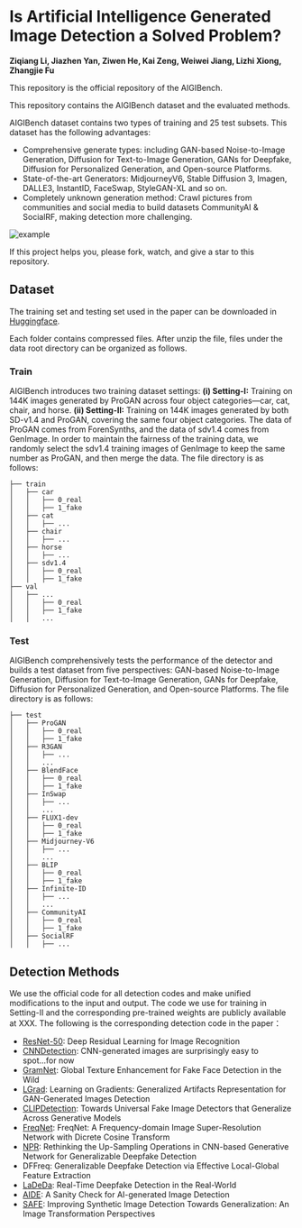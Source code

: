# Is Artificial Intelligence Generated Image Detection a Solved Problem?
**Ziqiang Li, Jiazhen Yan, Ziwen He, Kai Zeng, Weiwei Jiang, Lizhi Xiong, Zhangjie Fu**

This repository is the official repository of the AIGIBench. 

This repository contains the AIGIBench dataset and the evaluated methods.

 AIGIBench dataset contains two types of training and 25 test subsets. This dataset has the following advantages:
- Comprehensive generate types: including GAN-based Noise-to-Image Generation, Diffusion for Text-to-Image Generation, GANs for Deepfake, Diffusion for Personalized Generation, and Open-source Platforms.
- State-of-the-art Generators: MidjourneyV6, Stable Diffusion 3, Imagen, DALLE3, InstantID, FaceSwap, StyleGAN-XL and so on.
- Completely unknown generation method: Crawl pictures from communities and social media to build datasets CommunityAI & SocialRF, making detection more challenging.

![example](https://github.com/user-attachments/assets/36250270-6fc1-4919-8078-1865f80913c0)

If this project helps you, please fork, watch, and give a star to this repository.  

## Dataset
The training set and testing set used in the paper can be downloaded in [Huggingface](https://huggingface.co/datasets/HorizonTEL/AIGIBench).

Each folder contains compressed files. After unzip the file, files under the data root directory can be organized as follows.
### Train
AIGIBench introduces two training dataset settings: **(i) Setting-I:** Training on 144K images generated by ProGAN across four object categories—car, cat, chair, and horse. **(ii) Setting-II:** Training on 144K images generated by both SD-v1.4 and ProGAN, covering the same four object categories. The data of ProGAN comes from ForenSynths, and the data of sdv1.4 comes from GenImage. In order to maintain the fairness of the training data, we randomly select the sdv1.4 training images of GenImage to keep the same number as ProGAN, and then merge the data. The file directory is as follows:

```
├── train
│   ├── car
│   │   ├── 0_real
│   │   ├── 1_fake
│   ├── cat
│   │   ├── ...
│   ├── chair
│   │   ├── ...
│   ├── horse
│   │   ├── ...
│   ├── sdv1.4
│   │   ├── 0_real
│   │   ├── 1_fake
├── val
│   ├── ...
│   │   ├── 0_real
│   │   ├── 1_fake
│   │   ...
```

### Test
AIGIBench comprehensively tests the performance of the detector and builds a test dataset from five perspectives: GAN-based Noise-to-Image Generation, Diffusion for Text-to-Image Generation, GANs for Deepfake, Diffusion for Personalized Generation, and Open-source Platforms. The file directory is as follows:
```
├── test
│   ├── ProGAN
│   │   ├── 0_real
│   │   ├── 1_fake
│   ├── R3GAN
│   │   ├── ...
│   │   ...
│   ├── BlendFace
│   │   ├── 0_real
│   │   ├── 1_fake
│   ├── InSwap
│   │   ├── ...
│   │   ...
│   ├── FLUX1-dev
│   │   ├── 0_real
│   │   ├── 1_fake
│   ├── Midjourney-V6
│   │   ├── ...
│   │   ...
│   ├── BLIP
│   │   ├── 0_real
│   │   ├── 1_fake
│   ├── Infinite-ID
│   │   ├── ...
│   │   ...
│   ├── CommunityAI
│   │   ├── 0_real
│   │   ├── 1_fake
│   ├── SocialRF
│   │   ├── ...
```
## Detection Methods
We use the official code for all detection codes and make unified modifications to the input and output. The code we use for training in Setting-II and the corresponding pre-trained weights are publicly available at XXX. The following is the corresponding detection code in the paper：
- [ResNet-50](https://github.com/huggingface/pytorch-image-models/tree/v0.6.12/timm): Deep Residual Learning for Image Recognition
- [CNNDetection](https://github.com/PeterWang512/CNNDetection): CNN-generated images are surprisingly easy to spot...for now
- [GramNet](https://github.com/liuzhengzhe/Global_Texture_Enhancement_for_Fake_Face_Detection_in_the-Wild): Global Texture Enhancement for Fake Face Detection in the Wild
- [LGrad](https://github.com/chuangchuangtan/LGrad): Learning on Gradients: Generalized Artifacts Representation for GAN-Generated Images Detection
- [CLIPDetection](https://github.com/WisconsinAIVision/UniversalFakeDetect): Towards Universal Fake Image Detectors that Generalize Across Generative Models
- [FreqNet](https://github.com/chuangchuangtan/FreqNet-DeepfakeDetection): FreqNet: A Frequency-domain Image Super-Resolution Network with Dicrete Cosine Transform
- [NPR](https://github.com/chuangchuangtan/NPR-DeepfakeDetection): Rethinking the Up-Sampling Operations in CNN-based Generative Network for Generalizable Deepfake Detection
- DFFreq: Generalizable Deepfake Detection via Effective Local-Global Feature Extraction
- [LaDeDa](https://github.com/barcavia/RealTime-DeepfakeDetection-in-the-RealWorld): Real-Time Deepfake Detection in the Real-World
- [AIDE](https://github.com/shilinyan99/AIDE): A Sanity Check for AI-generated Image Detection
- [SAFE](https://github.com/Ouxiang-Li/SAFE): Improving Synthetic Image Detection Towards Generalization: An Image Transformation Perspectives

